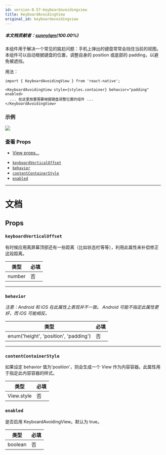 ```yaml
---
id: version-0.57-keyboardavoidingview
title: KeyboardAvoidingView
original_id: keyboardavoidingview
---
```


##### 本文档贡献者：[sunnylqm](https://github.com/search?q=sunnylqm%40qq.com+in%3Aemail&type=Users)(100.00%)

本组件用于解决一个常见的尴尬问题：手机上弹出的键盘常常会挡住当前的视图。本组件可以自动根据键盘的位置，调整自身的 position 或底部的 padding，以避免被遮挡。

用法：

```
import { KeyboardAvoidingView } from 'react-native';

<KeyboardAvoidingView style={styles.container} behavior="padding" enabled>
  ... 在这里放置需要根据键盘调整位置的组件 ...
</KeyboardAvoidingView>
```

### 示例

![](assets/KeyboardAvoidingView/example.gif)

### 查看 Props

- [View props...](view.md#props)

* [`keyboardVerticalOffset`](keyboardavoidingview.md#keyboardverticaloffset)
* [`behavior`](keyboardavoidingview.md#behavior)
* [`contentContainerStyle`](keyboardavoidingview.md#contentcontainerstyle)
* [`enabled`](keyboardavoidingview.md#enabled)

---

# 文档

## Props

### `keyboardVerticalOffset`

有时候应用离屏幕顶部还有一些距离（比如状态栏等等），利用此属性来补偿修正这段距离。

| 类型   | 必填 |
| ------ | ---- |
| number | 否   |

---

### `behavior`

_注意：Android 和 iOS 在此属性上表现并不一致。_ _Android 可能不指定此属性更好，而 iOS 可能相反。_

| 类型                                  | 必填 |
| ------------------------------------- | ---- |
| enum('height', 'position', 'padding') | 否   |

---

### `contentContainerStyle`

如果设定 behavior 值为'position'，则会生成一个 View 作为内容容器。此属性用于指定此内容容器的样式。

| 类型       | 必填 |
| ---------- | ---- |
| View.style | 否   |

### `enabled`

是否启用 KeyboardAvoidingView。默认为 true。

| 类型    | 必填 |
| ------- | ---- |
| boolean | 否   |
